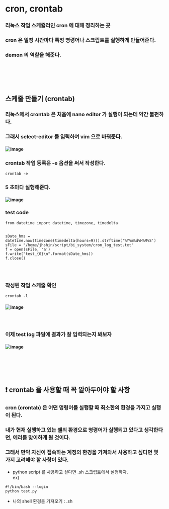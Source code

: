 # cron, crontab
### 리눅스 작업 스케쥴러인 cron 에 대해 정리하는 곳
### cron 은 일정 시간마다 특정 명령어나 스크립트를 실행하게 만들어준다.
### demon 의 역할을 해준다.
### <br/><br/><br/>

## 스케줄 만들기 (crontab)
### 리눅스에서 crontab 은 처음에 nano editor 가 실행이 되는데 약간 불편하다.
### 그래서 select-editor 를 입력하여 vim 으로 바꿔준다.
#### ![image](https://github.com/Shin-jongwhan/cron/assets/62974484/7323ac64-24b7-4578-aa66-21905b6721ed)
### crontab 작업 등록은 -e 옵션을 써서 작성한다.
```
crontab -e
```
### 5 초마다 실행해준다.
#### ![image](https://github.com/Shin-jongwhan/cron/assets/62974484/3b6a328a-bbbd-4c07-8b31-106157969959)
### test code
```
from datetime import datetime, timezone, timedelta


sDate_hms = datetime.now(timezone(timedelta(hours=9))).strftime('%Y%m%d%H%M%S')
sFile = "/home/jhshin/script/bi_system/cron_log_test.txt"
f = open(sFile, 'a')
f.write("test_{0}\n".format(sDate_hms))
f.close()
```
### <br/>

### 작성된 작업 스케줄 확인
```
crontab -l
```
#### ![image](https://github.com/Shin-jongwhan/cron/assets/62974484/5ce495fe-8ea5-42ff-942a-c562ff27f100)
### <br/>

### 이제 test log 파일에 결과가 잘 입력되는지 봐보자
#### ![image](https://github.com/Shin-jongwhan/cron/assets/62974484/7d62e9c5-d33e-40be-baa5-335e0b3992b7)
### <br/><br/><br/>

## ❗️ crontab 을 사용할 때 꼭 알아두어야 할 사항
### cron (crontab) 은 어떤 명령어를 실행할 때 최소한의 환경을 가지고 실행이 된다.
### 내가 현재 실행하고 있는 쉘의 환경으로 명령어가 실행되고 있다고 생각한다면, 에러를 맞이하게 될 것이다.
### 그래서 만약 자신이 접속하는 계정의 환경을 가져와서 사용하고 싶다면 몇 가지 고려해야 할 사항이 있다.
- python script 를 사용하고 싶다면 .sh 스크립트에서 실행하자.<br/>
ex)
```
#!/bin/bash --login
python test.py
```
- 나의 shell 환경을 가져오기 : .sh 
```

```
